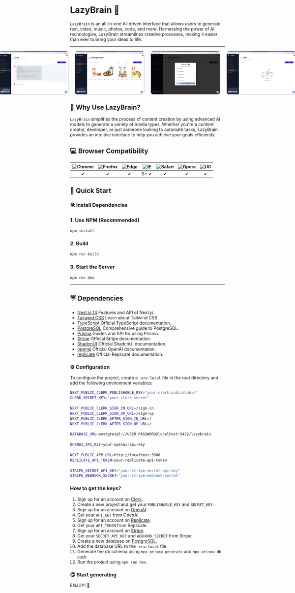 # LazyBrain 🧠

`LazyBrain` is an all-in-one AI-driven interface that allows users to generate text, video, music, photos, code, and more. Harnessing the power of AI technologies, LazyBrain streamlines creative processes, making it easier than ever to bring your ideas to life.

---

<div style="display:flex; justify-content:center; gap:20px;">
    <img src="public/landing.png" alt="lazybrain-text-generation" style="border-radius:10px; width:45%;" />
    <img src="public/screen.jpg" alt="lazybrain-video-generation" style="border-radius:10px; width:45%;" />
    <img src="public/screen2.jpg" alt="lazybrain-video-generation" style="border-radius:10px; width:45%;" />
    <img src="public/screen3.jpg" alt="lazybrain-video-generation" style="border-radius:10px; width:45%;" />
</div>

## 🤔 Why Use LazyBrain?

`LazyBrain` simplifies the process of content creation by using advanced AI models to generate a variety of media types. Whether you're a content creator, developer, or just someone looking to automate tasks, LazyBrain provides an intuitive interface to help you achieve your goals efficiently.

## 💻 Browser Compatibility

| ![Chrome](https://raw.github.com/alrra/browser-logos/master/src/chrome/chrome_48x48.png) | ![Firefox](https://raw.github.com/alrra/browser-logos/master/src/firefox/firefox_48x48.png) | ![Edge](https://raw.github.com/alrra/browser-logos/master/src/edge/edge_48x48.png) | ![IE](https://raw.github.com/alrra/browser-logos/master/src/archive/internet-explorer_9-11/internet-explorer_9-11_48x48.png) | ![Safari](https://raw.github.com/alrra/browser-logos/master/src/safari/safari_48x48.png) | ![Opera](https://raw.github.com/alrra/browser-logos/master/src/opera/opera_48x48.png) | ![UC](https://raw.github.com/alrra/browser-logos/master/src/uc/uc_48x48.png) |
| :--------------------------------------------------------------------------------------: | :-----------------------------------------------------------------------------------------: | :--------------------------------------------------------------------------------: | :--------------------------------------------------------------------------------------------------------------------------: | :--------------------------------------------------------------------------------------: | :-----------------------------------------------------------------------------------: | :--------------------------------------------------------------------------: |
|                                            ✔                                             |                                              ✔                                              |                                         ✔                                          |                                                             9+ ✔                                                             |                                            ✔                                             |                                           ✔                                           |                                      ✔                                       |

## 🚀 Quick Start

### 🛠 Install Dependencies

### 1. Use NPM (Recommended)

```bash
npm install
```

### 2. Build

```bash
npm run build
```

### 3. Start the Server

```bash
npm run dev
```

---

## ☔️ Dependencies

- [Next.js 14](https://nextjs.org/) Features and API of Next.js.
- [Tailwind CSS](https://tailwindcss.com/)  Learn about Tailwind CSS.
- [TypeScript](https://www.typescriptlang.org/) Official TypeScript documentation.
- [PostgreSQL](https://www.postgresql.org/) Comprehensive guide to PostgreSQL.
- [Prisma](https://www.prisma.io/) Guides and API for using Prisma.
- [Stripe](https://stripe.com/) Official Stripe documentation.
- [ShadcnUI](https://shadcn.github.io/) Official ShadcnUI documentation.
- [openai](https://beta.openai.com/docs/) Official OpenAI documentation.
- [replicate](https://replicate.com/) Official Replicate documentation.


### ⚙️ Configuration

To configure the project, create a `.env.local` file in the root directory and add the following environment variables:

```bash
NEXT_PUBLIC_CLERK_PUBLISHABLE_KEY="your-clerk-publishable"
CLERK_SECRET_KEY="your-clerk-secret"

NEXT_PUBLIC_CLERK_SIGN_IN_URL=/sign-in
NEXT_PUBLIC_CLERK_SIGN_UP_URL=/sign-up
NEXT_PUBLIC_CLERK_AFTER_SIGN_IN_URL=/
NEXT_PUBLIC_CLERK_AFTER_SIGN_UP_URL=/

DATABASE_URL=postgresql://USER:PASSWORD@localhost:5432/lazybrain

OPENAI_API_KEY=your-openai-api-key

NEXT_PUBLIC_APP_URL=http://localhost:3000
REPLICATE_API_TOKEN=your-replicate-api-token

STRIPE_SECRET_API_KEY="your-stripe-secret-api-key"
STRIPE_WEBHOOK_SECRET="your-stripe-webhook-secret"
```

### How to get the keys?

1. Sign up for an account on [Clerk](https://clerk.dev/).
2. Create a new project and get your `PUBLISHABLE_KEY` and `SECRET_KEY`.
3. Sign up for an account on [OpenAI](https://beta.openai.com/).
4. Get your `API_KEY` from OpenAI.
5. Sign up for an account on [Replicate](https://replicate.com/).
6. Get your `API_TOKEN` from Replicate.
7. Sign up for an account on [Stripe](https://stripe.com/).
8. Get your `SECRET_API_KEY` and `WEBHOOK_SECRET` from Stripe.
9. Create a new database on [PostgreSQL](https://www.postgresql.org/).
10. Add the database URL to the `.env.local` file.
11. Generate the db schema using `npx prisma generate` and `npx prisma db push`.
12. Run the project using `npm run dev`.

### 🙃 Start generating

ENJOY! 🎉

